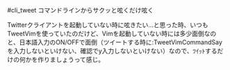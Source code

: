 #cli_tweet
コマンドラインからサクッと呟くだけ呟く

Twitterクライアントを起動していない時に呟きたい…と思った時、いつもTweetVimを使っていたのだけど、Vimを起動していない時には多少面倒なのと、日本語入力のON/OFFで面倒（ツイートする時に:TweetVimCommandSayを入力しないといけない、確認でy入力しないといけない）なので、ﾂｲｯﾄするだけの何かを作りましょうって感じ。


